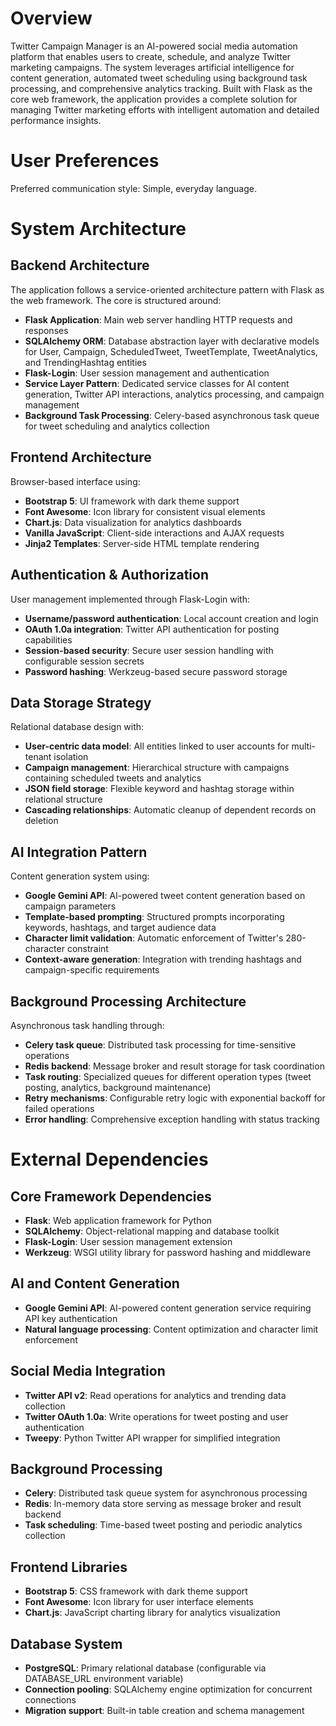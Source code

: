 # Overview

Twitter Campaign Manager is an AI-powered social media automation platform that enables users to create, schedule, and analyze Twitter marketing campaigns. The system leverages artificial intelligence for content generation, automated tweet scheduling using background task processing, and comprehensive analytics tracking. Built with Flask as the core web framework, the application provides a complete solution for managing Twitter marketing efforts with intelligent automation and detailed performance insights.

# User Preferences

Preferred communication style: Simple, everyday language.

# System Architecture

## Backend Architecture
The application follows a service-oriented architecture pattern with Flask as the web framework. The core is structured around:

- **Flask Application**: Main web server handling HTTP requests and responses
- **SQLAlchemy ORM**: Database abstraction layer with declarative models for User, Campaign, ScheduledTweet, TweetTemplate, TweetAnalytics, and TrendingHashtag entities
- **Flask-Login**: User session management and authentication
- **Service Layer Pattern**: Dedicated service classes for AI content generation, Twitter API interactions, analytics processing, and campaign management
- **Background Task Processing**: Celery-based asynchronous task queue for tweet scheduling and analytics collection

## Frontend Architecture
Browser-based interface using:

- **Bootstrap 5**: UI framework with dark theme support
- **Font Awesome**: Icon library for consistent visual elements
- **Chart.js**: Data visualization for analytics dashboards
- **Vanilla JavaScript**: Client-side interactions and AJAX requests
- **Jinja2 Templates**: Server-side HTML template rendering

## Authentication & Authorization
User management implemented through Flask-Login with:

- **Username/password authentication**: Local account creation and login
- **OAuth 1.0a integration**: Twitter API authentication for posting capabilities
- **Session-based security**: Secure user session handling with configurable session secrets
- **Password hashing**: Werkzeug-based secure password storage

## Data Storage Strategy
Relational database design with:

- **User-centric data model**: All entities linked to user accounts for multi-tenant isolation
- **Campaign management**: Hierarchical structure with campaigns containing scheduled tweets and analytics
- **JSON field storage**: Flexible keyword and hashtag storage within relational structure
- **Cascading relationships**: Automatic cleanup of dependent records on deletion

## AI Integration Pattern
Content generation system using:

- **Google Gemini API**: AI-powered tweet content generation based on campaign parameters
- **Template-based prompting**: Structured prompts incorporating keywords, hashtags, and target audience data
- **Character limit validation**: Automatic enforcement of Twitter's 280-character constraint
- **Context-aware generation**: Integration with trending hashtags and campaign-specific requirements

## Background Processing Architecture
Asynchronous task handling through:

- **Celery task queue**: Distributed task processing for time-sensitive operations
- **Redis backend**: Message broker and result storage for task coordination
- **Task routing**: Specialized queues for different operation types (tweet posting, analytics, background maintenance)
- **Retry mechanisms**: Configurable retry logic with exponential backoff for failed operations
- **Error handling**: Comprehensive exception handling with status tracking

# External Dependencies

## Core Framework Dependencies
- **Flask**: Web application framework for Python
- **SQLAlchemy**: Object-relational mapping and database toolkit
- **Flask-Login**: User session management extension
- **Werkzeug**: WSGI utility library for password hashing and middleware

## AI and Content Generation
- **Google Gemini API**: AI-powered content generation service requiring API key authentication
- **Natural language processing**: Content optimization and character limit enforcement

## Social Media Integration
- **Twitter API v2**: Read operations for analytics and trending data collection
- **Twitter OAuth 1.0a**: Write operations for tweet posting and user authentication
- **Tweepy**: Python Twitter API wrapper for simplified integration

## Background Processing
- **Celery**: Distributed task queue system for asynchronous processing
- **Redis**: In-memory data store serving as message broker and result backend
- **Task scheduling**: Time-based tweet posting and periodic analytics collection

## Frontend Libraries
- **Bootstrap 5**: CSS framework with dark theme support
- **Font Awesome**: Icon library for user interface elements
- **Chart.js**: JavaScript charting library for analytics visualization

## Database System
- **PostgreSQL**: Primary relational database (configurable via DATABASE_URL environment variable)
- **Connection pooling**: SQLAlchemy engine optimization for concurrent connections
- **Migration support**: Built-in table creation and schema management